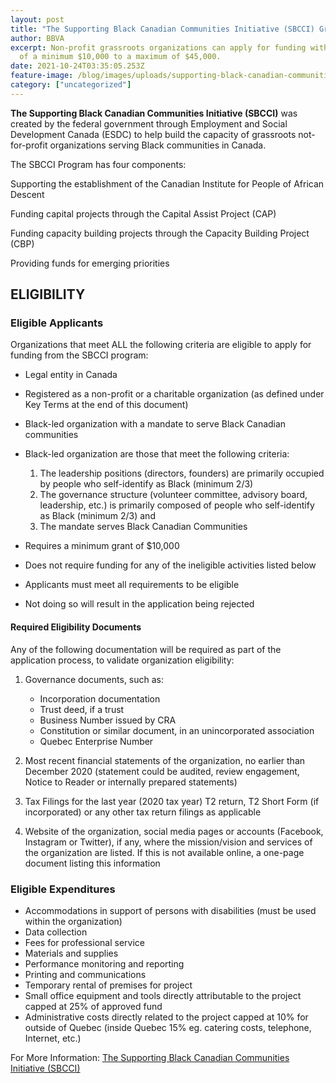 ```yaml
---
layout: post
title: "The Supporting Black Canadian Communities Initiative (SBCCI) Grant "
author: BBVA
excerpt: Non-profit grassroots organizations can apply for funding with a budget
  of a minimum $10,000 to a maximum of $45,000.
date: 2021-10-24T03:35:05.253Z
feature-image: /blog/images/uploads/supporting-black-canadian-communities-initiative.jpg
category: ["uncategorized"]
---
```

**The Supporting Black Canadian Communities Initiative (SBCCI)** was created by the federal government through Employment and Social Development Canada (ESDC) to help build the capacity of grassroots not-for-profit organizations serving Black communities in Canada.

The SBCCI Program has four components:

Supporting the establishment of the Canadian Institute for People of African Descent

Funding capital projects through the Capital Assist Project (CAP)

Funding capacity building projects through the Capacity Building Project (CBP)

Providing funds for emerging priorities





## ELIGIBILITY

### Eligible Applicants

Organizations that meet ALL the following criteria are eligible to apply for funding from the SBCCI program:

* Legal entity in Canada
* Registered as a non-profit or a charitable organization (as defined under Key Terms at the end of this document)
* Black-led organization with a mandate to serve Black Canadian communities
* Black-led organization are those that meet the following criteria:

  1. The leadership positions (directors, founders) are primarily occupied by people who self-identify as Black (minimum 2/3)
  2. The governance structure (volunteer committee, advisory board, leadership, etc.) is primarily composed of people who self-identify as Black (minimum 2/3) and
  3. The mandate serves Black Canadian Communities
* Requires a minimum grant of $10,000
* Does not require funding for any of the ineligible activities listed below
* Applicants must meet all requirements to be eligible
* Not doing so will result in the application being rejected



#### Required Eligibility Documents

Any of the following documentation will be required as part of the application process, to validate organization eligibility:

1. Governance documents, such as:

   * Incorporation documentation
   * Trust deed, if a trust
   * Business Number issued by CRA
   * Constitution or similar document, in an unincorporated association
   * Quebec Enterprise Number
2. Most recent financial statements of the organization, no earlier than December 2020 (statement could be audited, review engagement, Notice to Reader or internally prepared statements)
3. Tax Filings for the last year (2020 tax year) T2 return, T2 Short Form (if incorporated) or any other tax return filings as applicable
4. Website of the organization, social media pages or accounts (Facebook, Instagram or Twitter), if any, where the mission/vision and services of the organization are listed. If this is not available online, a one-page document listing this information



### Eligible Expenditures

* Accommodations in support of persons with disabilities (must be used within the organization)
* Data collection
* Fees for professional service
* Materials and supplies
* Performance monitoring and reporting
* Printing and communications
* Temporary rental of premises for project
* Small office equipment and tools directly attributable to the project capped at 25% of approved fund
* Administrative costs directly related to the project capped at 10% for outside of Quebec (inside Quebec 15% eg. catering costs, telephone, Internet, etc.)



For More Information: [The Supporting Black Canadian Communities Initiative (SBCCI)](https://sbcci.ca/apply-now.html)